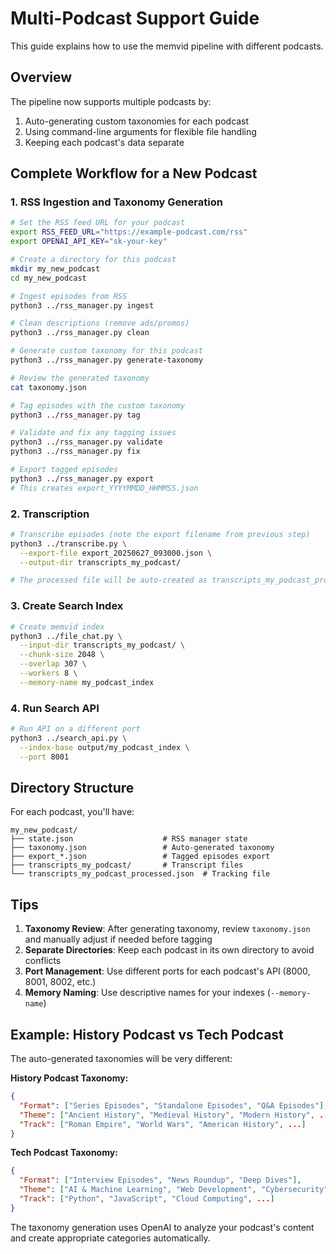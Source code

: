 # Multi-Podcast Support Guide

This guide explains how to use the memvid pipeline with different podcasts.

## Overview

The pipeline now supports multiple podcasts by:
1. Auto-generating custom taxonomies for each podcast
2. Using command-line arguments for flexible file handling
3. Keeping each podcast's data separate

## Complete Workflow for a New Podcast

### 1. RSS Ingestion and Taxonomy Generation

```bash
# Set the RSS feed URL for your podcast
export RSS_FEED_URL="https://example-podcast.com/rss"
export OPENAI_API_KEY="sk-your-key"

# Create a directory for this podcast
mkdir my_new_podcast
cd my_new_podcast

# Ingest episodes from RSS
python3 ../rss_manager.py ingest

# Clean descriptions (remove ads/promos)
python3 ../rss_manager.py clean

# Generate custom taxonomy for this podcast
python3 ../rss_manager.py generate-taxonomy

# Review the generated taxonomy
cat taxonomy.json

# Tag episodes with the custom taxonomy
python3 ../rss_manager.py tag

# Validate and fix any tagging issues
python3 ../rss_manager.py validate
python3 ../rss_manager.py fix

# Export tagged episodes
python3 ../rss_manager.py export
# This creates export_YYYYMMDD_HHMMSS.json
```

### 2. Transcription

```bash
# Transcribe episodes (note the export filename from previous step)
python3 ../transcribe.py \
  --export-file export_20250627_093000.json \
  --output-dir transcripts_my_podcast/

# The processed file will be auto-created as transcripts_my_podcast_processed.json
```

### 3. Create Search Index

```bash
# Create memvid index
python3 ../file_chat.py \
  --input-dir transcripts_my_podcast/ \
  --chunk-size 2048 \
  --overlap 307 \
  --workers 8 \
  --memory-name my_podcast_index
```

### 4. Run Search API

```bash
# Run API on a different port
python3 ../search_api.py \
  --index-base output/my_podcast_index \
  --port 8001
```

## Directory Structure

For each podcast, you'll have:

```
my_new_podcast/
├── state.json                    # RSS manager state
├── taxonomy.json                 # Auto-generated taxonomy
├── export_*.json                 # Tagged episodes export
├── transcripts_my_podcast/       # Transcript files
└── transcripts_my_podcast_processed.json  # Tracking file
```

## Tips

1. **Taxonomy Review**: After generating taxonomy, review `taxonomy.json` and manually adjust if needed before tagging
2. **Separate Directories**: Keep each podcast in its own directory to avoid conflicts
3. **Port Management**: Use different ports for each podcast's API (8000, 8001, 8002, etc.)
4. **Memory Naming**: Use descriptive names for your indexes (`--memory-name`)

## Example: History Podcast vs Tech Podcast

The auto-generated taxonomies will be very different:

**History Podcast Taxonomy:**
```json
{
  "Format": ["Series Episodes", "Standalone Episodes", "Q&A Episodes"],
  "Theme": ["Ancient History", "Medieval History", "Modern History", ...],
  "Track": ["Roman Empire", "World Wars", "American History", ...]
}
```

**Tech Podcast Taxonomy:**
```json
{
  "Format": ["Interview Episodes", "News Roundup", "Deep Dives"],
  "Theme": ["AI & Machine Learning", "Web Development", "Cybersecurity", ...],
  "Track": ["Python", "JavaScript", "Cloud Computing", ...]
}
```

The taxonomy generation uses OpenAI to analyze your podcast's content and create appropriate categories automatically.
